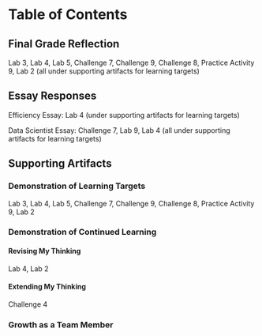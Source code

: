 # Table of Contents

## Final Grade Reflection

Lab 3, Lab 4, Lab 5, Challenge 7, Challenge 9, Challenge 8, Practice Activity 9, Lab 2 (all under supporting artifacts for learning targets)

## Essay Responses

Efficiency Essay: Lab 4 (under supporting artifacts for learning targets)

Data Scientist Essay: Challenge 7, Lab 9, Lab 4 (all under supporting artifacts for learning targets)

## Supporting Artifacts

### Demonstration of Learning Targets

Lab 3, Lab 4, Lab 5, Challenge 7, Challenge 9, Challenge 8, Practice Activity 9, Lab 2

### Demonstration of Continued Learning

#### Revising My Thinking

Lab 4, Lab 2

#### Extending My Thinking

Challenge 4

### Growth as a Team Member
